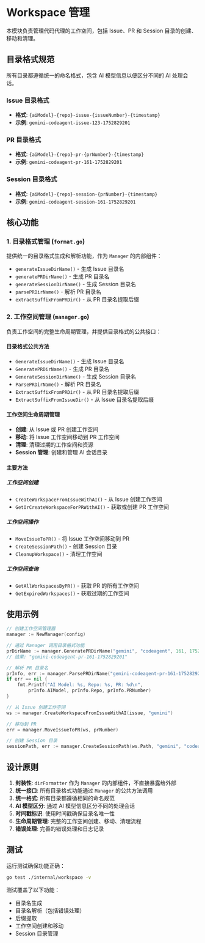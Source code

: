 # Workspace 管理

本模块负责管理代码代理的工作空间，包括 Issue、PR 和 Session 目录的创建、移动和清理。

## 目录格式规范

所有目录都遵循统一的命名格式，包含 AI 模型信息以便区分不同的 AI 处理会话。

### Issue 目录格式

- **格式**: `{aiModel}-{repo}-issue-{issueNumber}-{timestamp}`
- **示例**: `gemini-codeagent-issue-123-1752829201`

### PR 目录格式

- **格式**: `{aiModel}-{repo}-pr-{prNumber}-{timestamp}`
- **示例**: `gemini-codeagent-pr-161-1752829201`

### Session 目录格式

- **格式**: `{aiModel}-{repo}-session-{prNumber}-{timestamp}`
- **示例**: `gemini-codeagent-session-161-1752829201`

## 核心功能

### 1. 目录格式管理 (`format.go`)

提供统一的目录格式生成和解析功能，作为 `Manager` 的内部组件：

- `generateIssueDirName()` - 生成 Issue 目录名
- `generatePRDirName()` - 生成 PR 目录名
- `generateSessionDirName()` - 生成 Session 目录名
- `parsePRDirName()` - 解析 PR 目录名
- `extractSuffixFromPRDir()` - 从 PR 目录名提取后缀

### 2. 工作空间管理 (`manager.go`)

负责工作空间的完整生命周期管理，并提供目录格式的公共接口：

#### 目录格式公共方法

- `GenerateIssueDirName()` - 生成 Issue 目录名
- `GeneratePRDirName()` - 生成 PR 目录名
- `GenerateSessionDirName()` - 生成 Session 目录名
- `ParsePRDirName()` - 解析 PR 目录名
- `ExtractSuffixFromPRDir()` - 从 PR 目录名提取后缀
- `ExtractSuffixFromIssueDir()` - 从 Issue 目录名提取后缀

#### 工作空间生命周期管理

- **创建**: 从 Issue 或 PR 创建工作空间
- **移动**: 将 Issue 工作空间移动到 PR 工作空间
- **清理**: 清理过期的工作空间和资源
- **Session 管理**: 创建和管理 AI 会话目录

#### 主要方法

##### 工作空间创建

- `CreateWorkspaceFromIssueWithAI()` - 从 Issue 创建工作空间
- `GetOrCreateWorkspaceForPRWithAI()` - 获取或创建 PR 工作空间

##### 工作空间操作

- `MoveIssueToPR()` - 将 Issue 工作空间移动到 PR
- `CreateSessionPath()` - 创建 Session 目录
- `CleanupWorkspace()` - 清理工作空间

##### 工作空间查询

- `GetAllWorkspacesByPR()` - 获取 PR 的所有工作空间
- `GetExpiredWorkspaces()` - 获取过期的工作空间

## 使用示例

```go
// 创建工作空间管理器
manager := NewManager(config)

// 通过 Manager 调用目录格式功能
prDirName := manager.GeneratePRDirName("gemini", "codeagent", 161, 1752829201)
// 结果: "gemini-codeagent-pr-161-1752829201"

// 解析 PR 目录名
prInfo, err := manager.ParsePRDirName("gemini-codeagent-pr-161-1752829201")
if err == nil {
    fmt.Printf("AI Model: %s, Repo: %s, PR: %d\n",
        prInfo.AIModel, prInfo.Repo, prInfo.PRNumber)
}

// 从 Issue 创建工作空间
ws := manager.CreateWorkspaceFromIssueWithAI(issue, "gemini")

// 移动到 PR
err = manager.MoveIssueToPR(ws, prNumber)

// 创建 Session 目录
sessionPath, err := manager.CreateSessionPath(ws.Path, "gemini", "codeagent", prNumber, "1752829201")
```

## 设计原则

1. **封装性**: `dirFormatter` 作为 `Manager` 的内部组件，不直接暴露给外部
2. **统一接口**: 所有目录格式功能通过 `Manager` 的公共方法调用
3. **统一格式**: 所有目录都遵循相同的命名规范
4. **AI 模型区分**: 通过 AI 模型信息区分不同的处理会话
5. **时间戳标识**: 使用时间戳确保目录名唯一性
6. **生命周期管理**: 完整的工作空间创建、移动、清理流程
7. **错误处理**: 完善的错误处理和日志记录

## 测试

运行测试确保功能正确：

```bash
go test ./internal/workspace -v
```

测试覆盖了以下功能：

- 目录名生成
- 目录名解析（包括错误处理）
- 后缀提取
- 工作空间创建和移动
- Session 目录管理
